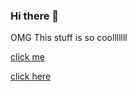 ### Hi there 👋  

OMG This stuff is so coolllllll

[click me](index.html)
  
[click here](https://tzuhsuannnnn.github.io/Tzuhsuannnnn/)
<!--
**Tzuhsuannnnn/Tzuhsuannnnn** is a ✨ _special_ ✨ repository because its `README.md` (this file) appears on your GitHub profile.


Here are some ideas to get you started:

- 🔭 I’m currently working on ...
- 🌱 I’m currently learning ...
- 👯 I’m looking to collaborate on ...
- 🤔 I’m looking for help with ...
- 💬 Ask me about ...
- 📫 How to reach me: ...
- 😄 Pronouns: ...
- ⚡ Fun fact: ...
-->
